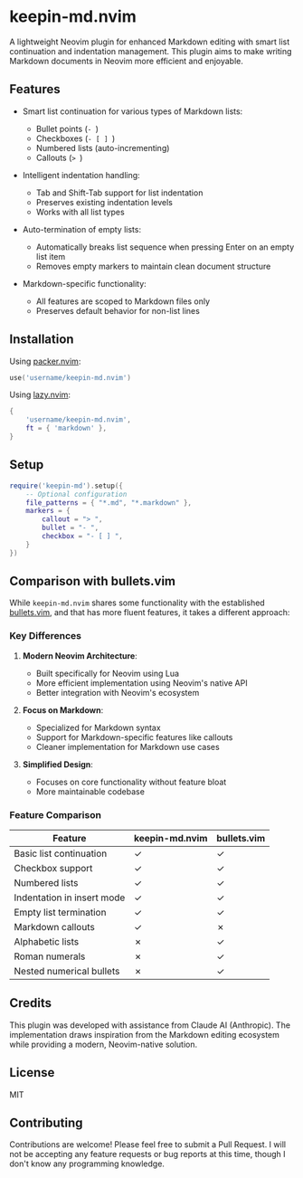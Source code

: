 # keepin-md.nvim

A lightweight Neovim plugin for enhanced Markdown editing with smart list continuation and indentation management. This plugin aims to make writing Markdown documents in Neovim more efficient and enjoyable.

## Features

- Smart list continuation for various types of Markdown lists:
  - Bullet points (`- `)
  - Checkboxes (`- [ ] `)
  - Numbered lists (auto-incrementing)
  - Callouts (`> `)

- Intelligent indentation handling:
  - Tab and Shift-Tab support for list indentation
  - Preserves existing indentation levels
  - Works with all list types

- Auto-termination of empty lists:
  - Automatically breaks list sequence when pressing Enter on an empty list item
  - Removes empty markers to maintain clean document structure

- Markdown-specific functionality:
  - All features are scoped to Markdown files only
  - Preserves default behavior for non-list lines

## Installation

Using [packer.nvim](https://github.com/wbthomason/packer.nvim):

```lua
use('username/keepin-md.nvim')
```

Using [lazy.nvim](https://github.com/folke/lazy.nvim):

```lua
{
    'username/keepin-md.nvim',
    ft = { 'markdown' },
}
```

## Setup

```lua
require('keepin-md').setup({
    -- Optional configuration
    file_patterns = { "*.md", "*.markdown" },
    markers = {
        callout = "> ",
        bullet = "- ",
        checkbox = "- [ ] ",
    }
})
```

## Comparison with bullets.vim

While `keepin-md.nvim` shares some functionality with the established [bullets.vim](https://github.com/bulets-vim/bullets.vim), and that has more fluent features, it takes a different approach:

### Key Differences

1. **Modern Neovim Architecture**:
   - Built specifically for Neovim using Lua
   - More efficient implementation using Neovim's native API
   - Better integration with Neovim's ecosystem

2. **Focus on Markdown**:
   - Specialized for Markdown syntax
   - Support for Markdown-specific features like callouts
   - Cleaner implementation for Markdown use cases

3. **Simplified Design**:
   - Focuses on core functionality without feature bloat
   - More maintainable codebase

### Feature Comparison

| Feature | keepin-md.nvim | bullets.vim |
|---------|----------------|-------------|
| Basic list continuation | ✓ | ✓ |
| Checkbox support | ✓ | ✓ |
| Numbered lists | ✓ | ✓ |
| Indentation in insert mode | ✓ | ✓ |
| Empty list termination | ✓ | ✓ |
| Markdown callouts | ✓ | ✗ |
| Alphabetic lists | ✗ | ✓ |
| Roman numerals | ✗ | ✓ |
| Nested numerical bullets | ✗ | ✓ |

## Credits

This plugin was developed with assistance from Claude AI (Anthropic). The implementation draws inspiration from the Markdown editing ecosystem while providing a modern, Neovim-native solution.

## License

MIT

## Contributing

Contributions are welcome! Please feel free to submit a Pull Request. I will not be accepting any feature requests or bug reports at this time, though I don't know any programming knowledge.